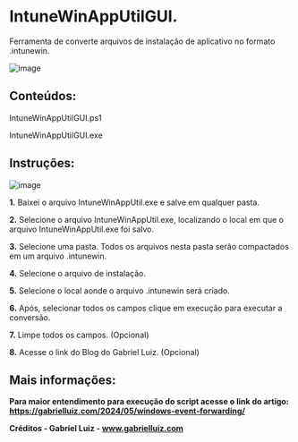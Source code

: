 # IntuneWinAppUtilGUI.
Ferramenta de converte arquivos de instalação de aplicativo no formato .intunewin.

![image](https://github.com/user-attachments/assets/a9c8a853-d7dd-4490-97ea-6b40f7aa587c)


## **Conteúdos:**

IntuneWinAppUtilGUI.ps1

IntuneWinAppUtilGUI.exe


## **Instruções:**

![image](https://github.com/user-attachments/assets/6236f6d5-db20-4664-aaca-9b5c47242273)



 **1.** Baixei o arquivo IntuneWinAppUtil.exe e salve em qualquer pasta.

 **2.**  Selecione o arquivo IntuneWinAppUtil.exe, localizando o local em que o arquivo IntuneWinAppUtil.exe foi salvo.

 **3.** Selecione uma pasta. Todos os arquivos nesta pasta serão compactados em um arquivo .intunewin.

 **4.** Selecione o arquivo de instalação.

 **5.** Selecione o local aonde o arquivo .intunewin será criado.

 **6.** Após, selecionar todos os campos clique em execução para executar a conversão.

 **7.** Limpe todos os campos. (Opcional)
 
 **8.** Acesse o link do Blog do Gabriel Luiz. (Opcional)

   
## **Mais informações:**

**Para maior entendimento para execução do script acesse o link do artigo: https://gabrielluiz.com/2024/05/windows-event-forwarding/**

**Créditos - Gabriel Luiz - www.gabrielluiz.com**


